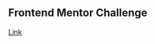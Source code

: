 ## Frontend Mentor Challenge
[Link](https://www.frontendmentor.io/challenges/huddle-landing-page-with-alternating-feature-blocks-5ca5f5981e82137ec91a5100/hub/huddle-landing-page-with-alternating-feature-blocks-H1zcnnNBc)